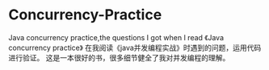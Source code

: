 # Concurrency-Practice
Java concurrency practice,the questions I got when I read 《Java concurrency practice》
在我阅读《java并发编程实战》时遇到的问题，运用代码进行验证。
这是一本很好的书，很多细节健全了我对并发编程的理解。
